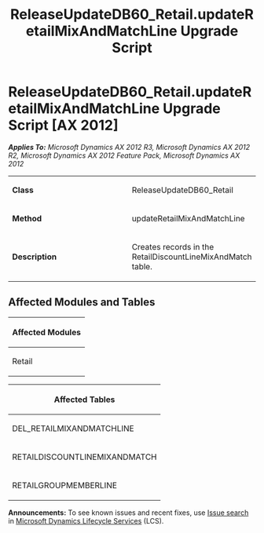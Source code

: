 ﻿---
title: ReleaseUpdateDB60_Retail.updateRetailMixAndMatchLine Upgrade Script
TOCTitle: ReleaseUpdateDB60_Retail.updateRetailMixAndMatchLine Upgrade Script
ms:assetid: ee0fc254-924d-8315-3427-d33c598595c2
ms:mtpsurl: https://msdn.microsoft.com/en-us/library/JJ719982(v=AX.60)
ms:contentKeyID: 49712053
ms.date: 05/18/2015
mtps_version: v=AX.60
---

# ReleaseUpdateDB60\_Retail.updateRetailMixAndMatchLine Upgrade Script [AX 2012]


_**Applies To:** Microsoft Dynamics AX 2012 R3, Microsoft Dynamics AX 2012 R2, Microsoft Dynamics AX 2012 Feature Pack, Microsoft Dynamics AX 2012_

<table>
<colgroup>
<col style="width: 50%" />
<col style="width: 50%" />
</colgroup>
<tbody>
<tr class="odd">
<td><p><strong>Class</strong></p></td>
<td><p>ReleaseUpdateDB60_Retail</p></td>
</tr>
<tr class="even">
<td><p><strong>Method</strong></p></td>
<td><p>updateRetailMixAndMatchLine</p></td>
</tr>
<tr class="odd">
<td><p><strong>Description</strong></p></td>
<td><p>Creates records in the RetailDiscountLineMixAndMatch table.</p></td>
</tr>
</tbody>
</table>


## Affected Modules and Tables

<table>
<colgroup>
<col style="width: 100%" />
</colgroup>
<thead>
<tr class="header">
<th><p>Affected Modules</p></th>
</tr>
</thead>
<tbody>
<tr class="odd">
<td><p>Retail</p></td>
</tr>
</tbody>
</table>


<table>
<colgroup>
<col style="width: 100%" />
</colgroup>
<thead>
<tr class="header">
<th><p>Affected Tables</p></th>
</tr>
</thead>
<tbody>
<tr class="odd">
<td><p>DEL_RETAILMIXANDMATCHLINE</p></td>
</tr>
<tr class="even">
<td><p>RETAILDISCOUNTLINEMIXANDMATCH</p></td>
</tr>
<tr class="odd">
<td><p>RETAILGROUPMEMBERLINE</p></td>
</tr>
</tbody>
</table>

  
**Announcements:** To see known issues and recent fixes, use [Issue search](http://go.microsoft.com/fwlink/?linkid=389258) in [Microsoft Dynamics Lifecycle Services](http://go.microsoft.com/fwlink/?linkid=306505) (LCS).

